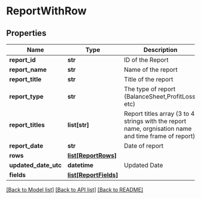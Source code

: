 # ReportWithRow

## Properties
Name | Type | Description | Notes
------------ | ------------- | ------------- | -------------
**report_id** | **str** | ID of the Report | [optional] 
**report_name** | **str** | Name of the report | [optional] 
**report_title** | **str** | Title of the report | [optional] 
**report_type** | **str** | The type of report (BalanceSheet,ProfitLoss, etc) | [optional] 
**report_titles** | **list[str]** | Report titles array (3 to 4 strings with the report name, orgnisation name and time frame of report) | [optional] 
**report_date** | **str** | Date of report | [optional] 
**rows** | [**list[ReportRows]**](ReportRows.md) |  | [optional] 
**updated_date_utc** | **datetime** | Updated Date | [optional] 
**fields** | [**list[ReportFields]**](ReportFields.md) |  | [optional] 

[[Back to Model list]](../README.md#documentation-for-models) [[Back to API list]](../README.md#documentation-for-api-endpoints) [[Back to README]](../README.md)


